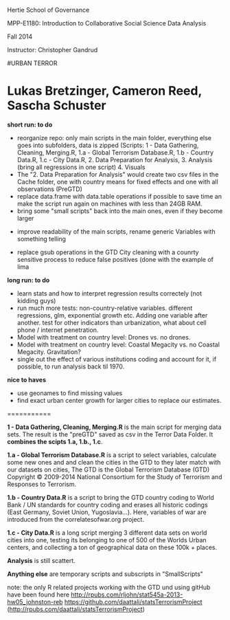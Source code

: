 Hertie School of Governance

MPP-E1180: Introduction to Collaborative Social Science Data Analysis

Fall 2014

Instructor: Christopher Gandrud


#URBAN TERROR


Lukas Bretzinger, Cameron Reed, Sascha Schuster
===========


**short run: to do**
 *  reorganize repo: only main scripts in the main folder, everything else goes into subfolders, data is zipped (Scripts: 1 - Data Gathering, Cleaning, Merging.R, 1.a - Global Terrorism Database.R, 1.b - Country Data.R, 1.c - City Data.R, 2. Data Preparation for Analysis, 3. Analysis (bring all regressions in one script) 4. Visuals
 *  The "2. Data Preparation for Analysis" would create two csv files in the Cache folder, one with country means for fixed effects and one with all observations (PreGTD)
 *  replace data.frame with data.table operations if possible to save time an make the script run again on machines with less than 24GB RAM. 
 *  bring some "small scripts" back into the main ones, even if they become larger
- improve readability of the main scripts, rename generic Variables with something telling
 *  replace gsub operations in the GTD City cleaning with a counrty sensitive process to reduce false positives (done with the example of lima

**long run: to do** 
 *  learn stats and how to interpret regression results correctely (not kidding guys)
 *  run much more tests: non-country-relative variables. different regressions, glm, exponential growth etc. Adding one variable after another. test for other indicators than urbanization, what about cell phone / internet penetration. 
 *  Model with treatment on country level: Drones vs. no drones. 
 *  Model with treatment on country level: Coastal Megacity vs. no Coastal Megacity. Gravitation?  
 * single out the effect of various institutions coding and account for it, if possible, to run analysis back til 1970.


**nice to haves** 
 *  use geonames to find missing values
 *  find exact urban center growth for larger cities to replace our estimates. 



===========


**1 - Data Gathering, Cleaning, Merging.R**	is the main script for merging data sets. The result is the "preGTD" saved as csv in the Terror Data Folder. It **combines the scipts 1.a, 1.b., 1.c**. 

**1.a - Global Terrorism Database.R** is a script to select variables, calculate some new ones and and clean the cities in the GTD to they later match with our datasets on cities, The GTD is the Global Terrorism Database (GTD) Copyright © 2009-2014 National Consortium for the Study of Terrorism and Responses to Terrorism.

**1.b - Country Data.R**	is a script to bring the GTD country coding to World Bank / UN standards for country coding and erases all historic codings (East Germany, Soviet Union, Yugoslavia...). Here, variables of war are introduced from the correlatesofwar.org project. 

**1.c - City Data.R**	is a long script merging 3 different data sets on world cities into one, testing its belonging to one of 500 of the Worlds Urban centers, and collecting a ton of geographical data on these 100k + places.

**Analysis**  is still scattert.

**Anything else** are temporary scripts and subscripts in "SmallScripts"




note: the only R related projects working with the GTD und using gitHub have been found here
http://rpubs.com/rljohn/stat545a-2013-hw05_johnston-reb
https://github.com/daattali/statsTerrorismProject (http://rpubs.com/daattali/statsTerrorismProject)
